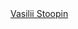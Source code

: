<div class="badge-base LI-profile-badge" data-locale="ru_RU" data-size="medium" data-theme="light" data-type="VERTICAL" data-vanity="vasilii-stoopin" data-version="v1"><a class="badge-base__link LI-simple-link" href="https://ru.linkedin.com/in/vasilii-stoopin?trk=profile-badge">Vasilii Stoopin</a></div>
              
